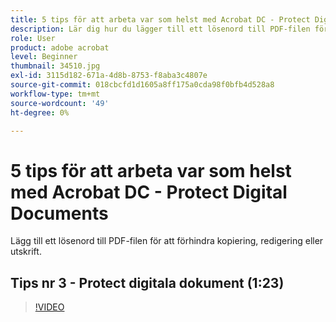 ```yaml
---
title: 5 tips för att arbeta var som helst med Acrobat DC - Protect Digital Documents
description: Lär dig hur du lägger till ett lösenord till PDF-filen för att förhindra kopiering, redigering eller utskrift
role: User
product: adobe acrobat
level: Beginner
thumbnail: 34510.jpg
exl-id: 3115d182-671a-4d8b-8753-f8aba3c4807e
source-git-commit: 018cbcfd1d1605a8ff175a0cda98f0bfb4d528a8
workflow-type: tm+mt
source-wordcount: '49'
ht-degree: 0%

---
```


# 5 tips för att arbeta var som helst med Acrobat DC - Protect Digital Documents

Lägg till ett lösenord till PDF-filen för att förhindra kopiering, redigering eller utskrift.

## Tips nr 3 - Protect digitala dokument (1:23)

>[!VIDEO](https://video.tv.adobe.com/v/34510)
